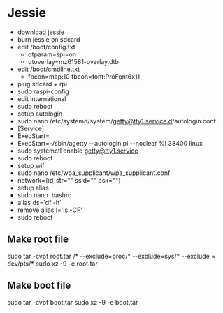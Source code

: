 # Jessie
- download jessie
- burn jessie on sdcard
- edit /boot/config.txt
  - dtparam=spi=on
  - dtoverlay=mz61581-overlay.dtb
- edit /boot/cmdline.txt
  - fbcon=map:10 fbcon=font:ProFont6x11
- plug sdcard + rpi
- sudo raspi-config
- edit international
- sudo reboot
- setup autologin
- sudo nano /etc/systemd/system/getty@tty1.service.d/autologin.conf
- [Service]
- ExecStart=
- ExecStart=-/sbin/agetty --autologin pi --noclear %I 38400 linux
- sudo systemctl enable getty@tty1.service
- sudo reboot
- setup wifi
- sudo nano /etc/wpa_supplicant/wpa_supplicant.conf
- network={id_str="" ssid="" psk=""}
- setup alias
- sudo nano .bashrc
- alias ds='df -h'
- remove alias l='ls -CF'
- sudo reboot

## Make root file 

sudo tar -cvpf root.tar /* --exclude=proc/* --exclude=sys/* --exclude = dev/pts/*
sudo xz  -9  -e  root.tar

## Make boot file 

sudo tar  -cvpf boot.tar
sudo xz  -9  -e  boot.tar
